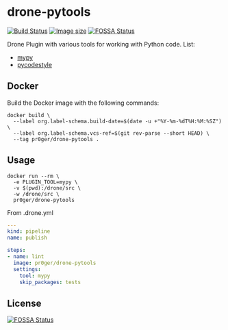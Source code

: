 # drone-pytools

[![Build Status](https://drone.pr0ger.dev/api/badges/Pr0Ger/drone-pytools/status.svg)](https://drone.pr0ger.dev/Pr0Ger/drone-pytools)
[![Image size](https://images.microbadger.com/badges/image/pr0ger/drone-pytools.svg)](https://microbadger.com/images/pr0ger/drone-pytools)
[![FOSSA Status](https://app.fossa.io/api/projects/git%2Bgithub.com%2FPr0Ger%2Fdrone-pytools.svg?type=shield)](https://app.fossa.io/projects/git%2Bgithub.com%2FPr0Ger%2Fdrone-pytools?ref=badge_shield)

Drone Plugin with various tools for working with Python code. List:
- [mypy](http://mypy.readthedocs.org/)
- [pycodestyle](https://github.com/pycqa/pycodestyle)

## Docker

Build the Docker image with the following commands:

```Shell
docker build \
  --label org.label-schema.build-date=$(date -u +"%Y-%m-%dT%H:%M:%SZ") \
  --label org.label-schema.vcs-ref=$(git rev-parse --short HEAD) \
  --tag pr0ger/drone-pytools .
```

## Usage

```Shell
docker run --rm \
  -e PLUGIN_TOOL=mypy \
  -v $(pwd):/drone/src \
  -w /drone/src \
  pr0ger/drone-pytools
```

From .drone.yml
```yaml
---
kind: pipeline
name: publish

steps:
- name: lint
  image: pr0ger/drone-pytools
  settings:
    tool: mypy
    skip_packages: tests
```


## License
[![FOSSA Status](https://app.fossa.io/api/projects/git%2Bgithub.com%2FPr0Ger%2Fdrone-pytools.svg?type=large)](https://app.fossa.io/projects/git%2Bgithub.com%2FPr0Ger%2Fdrone-pytools?ref=badge_large)